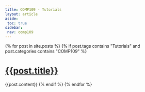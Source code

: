 ```yaml
---
title: COMP109 - Tutorials
layout: article
aside:
 toc: true
sidebar:
 nav: comp109
---
```

{% for post in site.posts %}
{% if post.tags contains "Tutorials" and post.categories contains "COMP109" %}
# [{{post.title}}]({{site.baseurl}}{{post.url}})
{{post.content}}
{% endif %}
{% endfor %}
